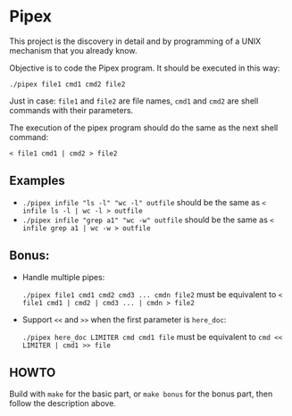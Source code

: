 # Pipex

This project is the discovery in detail and by programming of a UNIX
mechanism that you already know.

Objective is to code the Pipex program. It should be executed in this way:

``./pipex file1 cmd1 cmd2 file2``

Just in case: ``file1`` and ``file2`` are file names, ``cmd1`` and ``cmd2``
are shell commands with their parameters.

The execution of the pipex program should do the same as the next shell command:

``< file1 cmd1 | cmd2 > file2``

## Examples

- ``./pipex infile "ls -l" "wc -l" outfile`` should be the same as ``< infile ls -l | wc -l > outfile``
- ``./pipex infile "grep a1" "wc -w" outfile`` should be the same as ``< infile grep a1 | wc -w > outfile``

## Bonus:

- Handle multiple pipes:

    ``./pipex file1 cmd1 cmd2 cmd3 ... cmdn file2`` must be equivalent to ``< file1 cmd1 | cmd2 | cmd3 ... | cmdn > file2``

- Support ``<<`` and ``>>`` when the first parameter is ``here_doc``:
    
    ``./pipex here_doc LIMITER cmd cmd1 file`` must be equivalent to ``cmd << LIMITER | cmd1 >> file``

## HOWTO

Build with ``make`` for the basic part, or ``make bonus`` for the bonus part,
then follow the description above.
